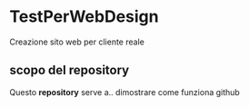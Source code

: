 # TestPerWebDesign

Creazione sito web per cliente reale

## scopo del repository

Questo __repository__ serve a.. dimostrare come funziona github 
